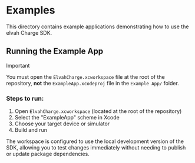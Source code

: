 # Examples

This directory contains example applications demonstrating how to use the elvah Charge SDK.

## Running the Example App

> [!IMPORTANT]
> You must open the `ElvahCharge.xcworkspace` file at the root of the repository, **not** the `ExampleApp.xcodeproj` file in the `Example App/` folder.

### Steps to run:

1. Open `ElvahCharge.xcworkspace` (located at the root of the repository)
2. Select the "ExampleApp" scheme in Xcode
3. Choose your target device or simulator
4. Build and run

The workspace is configured to use the local development version of the SDK, allowing you to test changes immediately without needing to publish or update package dependencies.

